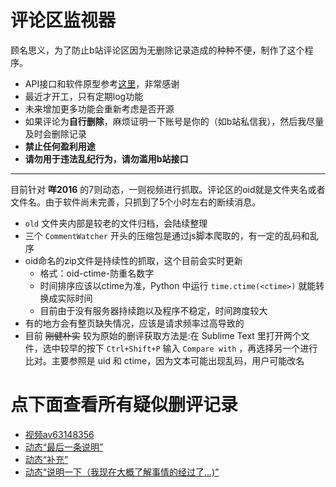 # 评论区监视器

顾名思义，为了防止b站评论区因为无删除记录造成的种种不便，制作了这个程序。

* API接口和软件原型参考[这里](https://github.com/GlobalCooling/get_bili_comments)，非常感谢
* 最近才开工，只有定期log功能
* 未来增加更多功能会重新考虑是否开源
* 如果评论为**自行删除**，麻烦证明一下账号是你的（如b站私信我），然后我尽量及时会删除记录
* **禁止任何盈利用途**
* **请勿用于违法乱纪行为，请勿滥用b站接口**

---

目前针对 **咩2016** 的7则动态，一则视频进行抓取。评论区的oid就是文件夹名或者文件名。由于软件尚未完善，只抓到了5个小时左右的断续消息。
* `old` 文件夹内部是较老的文件归档，会陆续整理
* 三个 `CommentWatcher` 开头的压缩包是通过js脚本爬取的，有一定的乱码和乱序
* oid命名的zip文件是持续性的抓取，这个目前会实时更新
    - 格式：oid-ctime-防重名数字
    - 时间排序应该以ctime为准，Python 中运行 `time.ctime(<ctime>)` 就能转换成实际时间
    - 目前由于没有服务器持续跑以及程序不稳定，时间跨度较大
* 有的地方会有整页缺失情况，应该是请求频率过高导致的
* 目前 ~~刚健朴实~~ 较为原始的删评获取方法是:在 Sublime Text 里打开两个文件，选中较早的按下 `Ctrl+Shift+P` 输入 `Compare with` ，再选择另一个进行比对。主要参照是 uid 和 ctime，因为文本可能出现乱码，用户可能改名

# 点下面查看所有疑似删评记录
* [视频av63148356](/AllDeletes/63148356.md)
* [动态“最后一条说明” ](/AllDeletes/40928079.md)
* [动态“补充”]()
* [动态“说明一下（我现在大概了解事情的经过了...)”](/AllDeletes/40870151.md)
